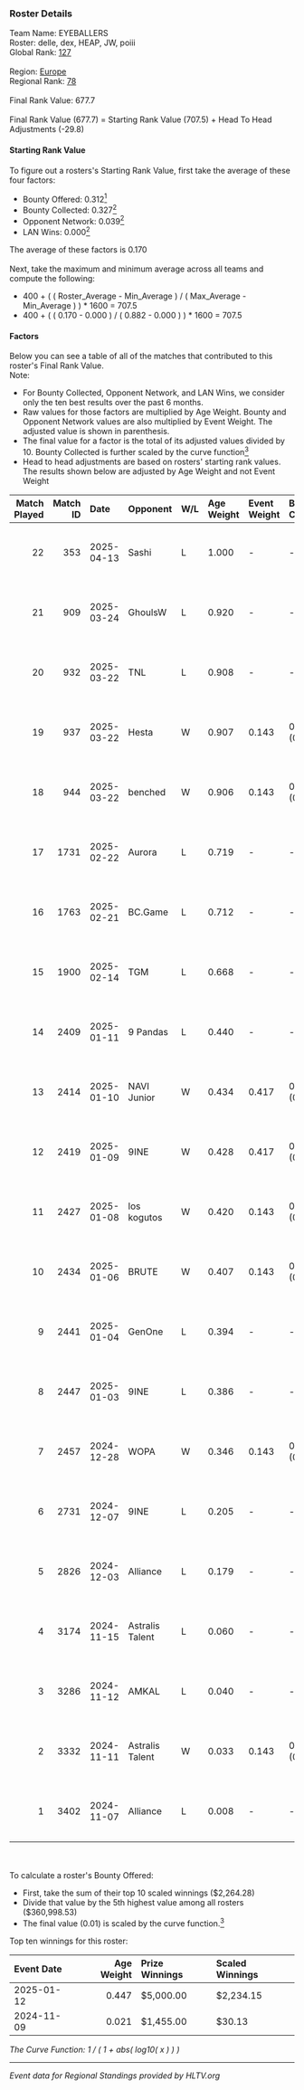 ### Roster Details<br />
Team Name: EYEBALLERS<br />
Roster: delle, dex, HEAP, JW, poiii<br />
Global Rank: [127](../../standings_global_2025_05_05.md)<br />
<br />
Region: [Europe]( ../../standings_europe_2025_05_05.md)<br />
Regional Rank: [78]( ../../standings_europe_2025_05_05.md)<br />
<br />
Final Rank Value:  677.7<br />
<br />
Final Rank Value (677.7) = Starting Rank Value (707.5) + Head To Head Adjustments (-29.8)<br />

#### Starting Rank Value<br />
To figure out a rosters's Starting Rank Value, first take the average of these four factors:<br />
- Bounty Offered: 0.312[<sup>1</sup>](#table2)
- Bounty Collected: 0.327[<sup>2</sup>](#table1)
- Opponent Network: 0.039[<sup>2</sup>](#table1)
- LAN Wins: 0.000[<sup>2</sup>](#table1)

The average of these factors is 0.170<br />
<br />
Next, take the maximum and minimum average across all teams and compute the following:<br />
- 400 + ( ( Roster_Average - Min_Average ) / ( Max_Average - Min_Average ) ) * 1600 = 707.5
- 400 + ( ( 0.170 - 0.000 ) / ( 0.882 - 0.000 ) ) * 1600 = 707.5


#### Factors<br />
Below you can see a table of all of the matches that contributed to this roster's Final Rank Value.<br />
Note:<br />

- For Bounty Collected, Opponent Network, and LAN Wins, we consider only the ten best results over the past 6 months.
- Raw values for those factors are multiplied by Age Weight. Bounty and Opponent Network values are also multiplied by Event Weight. The adjusted value is shown in parenthesis.
- The final value for a factor is the total of its adjusted values divided by 10. Bounty Collected is further scaled by the curve function[<sup>3</sup>](#curveFunction)
- Head to head adjustments are based on rosters' starting rank values. The results shown below are adjusted by Age Weight and not Event Weight
<span id="table1"></span><br />


| Match Played | Match ID | Date       | Opponent        | W/L | Age Weight | Event Weight | Bounty Collected | Opponent Network | LAN Wins  | H2H Adj. | Roster                      |
| -: | -: | :- | :- | :- | :- | :- | :- | :- | :- | -: | :- |
|           22 |      353 | 2025-04-13 | Sashi           | L   | 1.000      | -            | -                | -                | -         |    -9.90 | delle, dex, HEAP, JW, poiii |
|           21 |      909 | 2025-03-24 | GhoulsW         | L   | 0.920      | -            | -                | -                | -         |   -21.76 | delle, dex, HEAP, JW, poiii |
|           20 |      932 | 2025-03-22 | TNL             | L   | 0.908      | -            | -                | -                | -         |    -6.13 | delle, dex, HEAP, JW, poiii |
|           19 |      937 | 2025-03-22 | Hesta           | W   | 0.907      | 0.143        | 0.000 (0.000)    | 0.309 (0.040)    | 0 (0.000) |     9.68 | delle, dex, HEAP, JW, poiii |
|           18 |      944 | 2025-03-22 | benched         | W   | 0.906      | 0.143        | 0.000 (0.000)    | 0.170 (0.022)    | 0 (0.000) |     8.27 | delle, dex, HEAP, JW, poiii |
|           17 |     1731 | 2025-02-22 | Aurora          | L   | 0.719      | -            | -                | -                | -         |    -7.25 | delle, dex, HEAP, JW, poiii |
|           16 |     1763 | 2025-02-21 | BC.Game         | L   | 0.712      | -            | -                | -                | -         |    -3.71 | delle, dex, HEAP, JW, poiii |
|           15 |     1900 | 2025-02-14 | TGM             | L   | 0.668      | -            | -                | -                | -         |   -16.42 | delle, dex, HEAP, JW, poiii |
|           14 |     2409 | 2025-01-11 | 9 Pandas        | L   | 0.440      | -            | -                | -                | -         |    -2.58 | delle, dex, HEAP, JW, poiii |
|           13 |     2414 | 2025-01-10 | NAVI Junior     | W   | 0.434      | 0.417        | 0.456 (0.082)    | 1.000 (0.181)    | 0 (0.000) |    12.50 | delle, dex, HEAP, JW, poiii |
|           12 |     2419 | 2025-01-09 | 9INE            | W   | 0.428      | 0.417        | 0.023 (0.004)    | 0.752 (0.134)    | 0 (0.000) |    10.46 | delle, dex, HEAP, JW, poiii |
|           11 |     2427 | 2025-01-08 | los kogutos     | W   | 0.420      | 0.143        | 0.000 (0.000)    | 0.038 (0.002)    | 0 (0.000) |     2.95 | delle, dex, HEAP, JW, poiii |
|           10 |     2434 | 2025-01-06 | BRUTE           | W   | 0.407      | 0.143        | 0.001 (0.000)    | 0.026 (0.001)    | 0 (0.000) |     4.48 | delle, dex, HEAP, JW, poiii |
|            9 |     2441 | 2025-01-04 | GenOne          | L   | 0.394      | -            | -                | -                | -         |    -7.00 | delle, dex, HEAP, JW, poiii |
|            8 |     2447 | 2025-01-03 | 9INE            | L   | 0.386      | -            | -                | -                | -         |    -2.75 | delle, dex, HEAP, JW, poiii |
|            7 |     2457 | 2024-12-28 | WOPA            | W   | 0.346      | 0.143        | 0.008 (0.000)    | 0.206 (0.010)    | 0 (0.000) |     5.09 | delle, dex, HEAP, JW, poiii |
|            6 |     2731 | 2024-12-07 | 9INE            | L   | 0.205      | -            | -                | -                | -         |    -1.54 | delle, dex, HEAP, JW, poiii |
|            5 |     2826 | 2024-12-03 | Alliance        | L   | 0.179      | -            | -                | -                | -         |    -2.60 | delle, dex, HEAP, JW, poiii |
|            4 |     3174 | 2024-11-15 | Astralis Talent | L   | 0.060      | -            | -                | -                | -         |    -1.20 | delle, dex, HEAP, JW, poiii |
|            3 |     3286 | 2024-11-12 | AMKAL           | L   | 0.040      | -            | -                | -                | -         |    -0.68 | delle, dex, HEAP, JW, poiii |
|            2 |     3332 | 2024-11-11 | Astralis Talent | W   | 0.033      | 0.143        | 0.000 (0.000)    | 0.105 (0.000)    | 0 (0.000) |     0.38 | delle, dex, HEAP, JW, poiii |
|            1 |     3402 | 2024-11-07 | Alliance        | L   | 0.008      | -            | -                | -                | -         |    -0.11 | delle, dex, HEAP, JW, poiii |

<br />
<span id="table2"></span><br />
To calculate a roster's Bounty Offered:<br />

- First, take the sum of their top 10 scaled winnings ($2,264.28)
- Divide that value by the 5th highest value among all rosters ($360,998.53)
- The final value (0.01) is scaled by the curve function.[<sup>3</sup>](#curveFunction)

Top ten winnings for this roster:<br />

| Event Date | Age Weight | Prize Winnings | Scaled Winnings |
| :- | -: | :- | :- |
| 2025-01-12 |      0.447 | $5,000.00      | $2,234.15       |
| 2024-11-09 |      0.021 | $1,455.00      | $30.13          |


<span id="curveFunction"></span>_The Curve Function: 1 / ( 1 + abs( log10( x ) ) )_<br />

---
_Event data for Regional Standings provided by HLTV.org_<br />

